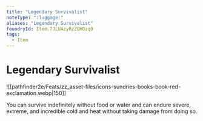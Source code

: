 ```yaml
---
title: "Legendary Survivalist"
noteType: ":luggage:"
aliases: "Legendary Survivalist"
foundryId: Item.7JLUAzyRzZQHOzq0
tags:
  - Item
---
```


# Legendary Survivalist
![[pathfinder2e/Feats/zz_asset-files/icons-sundries-books-book-red-exclamation.webp|150]]

You can survive indefinitely without food or water and can endure severe, extreme, and incredible cold and heat without taking damage from doing so.
